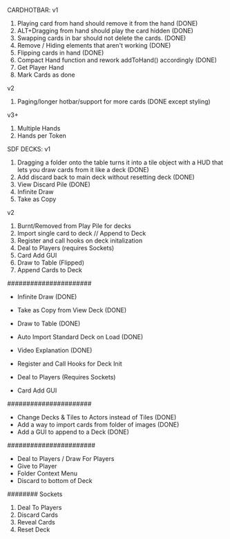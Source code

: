 CARDHOTBAR:
v1
1. Playing card from hand should remove it from the hand (DONE)
2. ALT+Dragging from hand should play the card hidden (DONE)
3. Swapping cards in bar should not delete the cards. (DONE)
4. Remove / Hiding elements that aren't working  (DONE)
5. Flipping cards in hand (DONE)
6. Compact Hand function and rework addToHand() accordingly (DONE)
7. Get Player Hand 
8. Mark Cards as done

v2
1. Paging/longer hotbar/support for more cards (DONE except styling)

v3+
1. Multiple Hands
2. Hands per Token

SDF DECKS:
v1
1. Dragging a folder onto the table turns it into a tile object with a HUD that lets you draw cards from it like a deck (DONE)
2. Add discard back to main deck without resetting deck (DONE)
3. View Discard Pile (DONE)
6. Infinite Draw
7. Take as Copy

v2
1. Burnt/Removed from Play Pile for decks 
2. Import single card to deck // Append to Deck
3. Register and call hooks on deck initalization
4. Deal to Players (requires Sockets)
5. Card Add GUI
4. Draw to Table (Flipped)
5. Append Cards to Deck



######################
- Infinite Draw (DONE)
- Take as Copy from View Deck (DONE)
- Draw to Table (DONE)
- Auto Import Standard Deck on Load (DONE)
- Video Explanation (DONE)

- Register and Call Hooks for Deck Init
- Deal to Players (Requires Sockets)
- Card Add GUI

######################
- Change Decks &  Tiles to Actors instead of Tiles (DONE)
- Add a way to import cards from folder of images (DONE)
- Add a GUI to append to a Deck (DONE)

#######################
- Deal to Players / Draw For Players
- Give to Player
- Folder Context Menu
- Discard to bottom of Deck

######## Sockets
1. Deal To Players
2. Discard Cards
3. Reveal Cards
4. Reset Deck